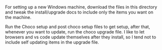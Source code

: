 For setting up a new Windows machine, download the files in this directory and tweak the install/upgrade docs to include only the items you want on the machine.

Run the Choco setup and post choco setup files to get setup, after that, whenever you want to update, run the choco upgrade file.
I like to let browsers and vs code update themselves after they install, so I tend not to include self updating items in the upgrade file.
